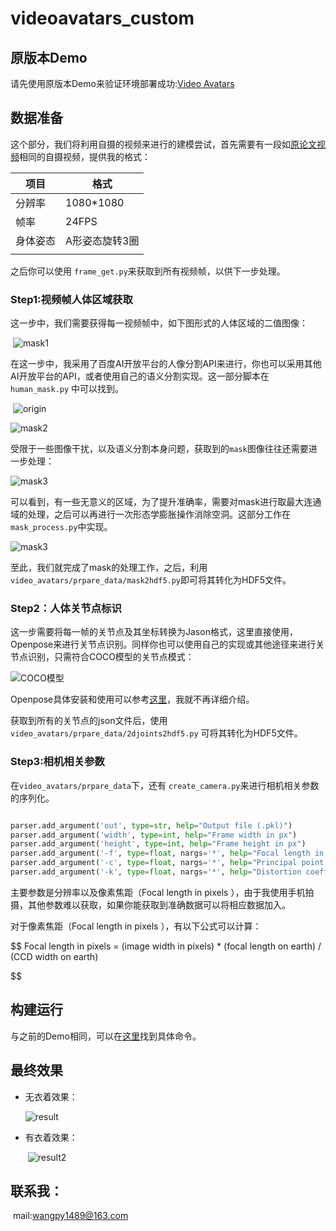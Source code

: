 # videoavatars_custom

## 原版本Demo

请先使用原版本Demo来验证环境部署成功:[Video Avatars](https://github.com/thmoa/videoavatars/blob/master/README.md)

## 数据准备

这个部分，我们将利用自摄的视频来进行的建模尝试，首先需要有一段如[原论文视频](https://graphics.tu-bs.de/upload/publications/alldieck2018video/alldieck2018videoavatar.mp4)相同的自摄视频，提供我的格式：

| 项目     | 格式           |
| -------- | -------------- |
| 分辨率   | 1080*1080      |
| 帧率     | 24FPS          |
| 身体姿态 | A形姿态旋转3圈 |
|          |                |

之后你可以使用 `frame_get.py`来获取到所有视频帧，以供下一步处理。

### Step1:视频帧人体区域获取

​	这一步中，我们需要获得每一视频帧中，如下图形式的人体区域的二值图像：

​	![mask1](https://wpy-blog.oss-cn-shanghai.aliyuncs.com/mask1.jpg/wpy-blog)

在这一步中，我采用了百度AI开放平台的人像分割API来进行，你也可以采用其他AI开放平台的API，或者使用自己的语义分割实现。这一部分脚本在 `human_mask.py` 中可以找到。

​	![origin](https://wpy-blog.oss-cn-shanghai.aliyuncs.com/origin1.jpg/wpy-blog)

![mask2](https://wpy-blog.oss-cn-shanghai.aliyuncs.com/mask1.jpg/wpy-blog)

受限于一些图像干扰，以及语义分割本身问题，获取到的`mask`图像往往还需要进一步处理：

![mask3](https://wpy-blog.oss-cn-shanghai.aliyuncs.com/mask2.jpg/wpy-blog)

可以看到，有一些无意义的区域，为了提升准确率，需要对mask进行取最大连通域的处理，之后可以再进行一次形态学膨胀操作消除空洞。这部分工作在`mask_process.py`中实现。

![mask3](https://wpy-blog.oss-cn-shanghai.aliyuncs.com/mask3.jpg/wpy-blog)

至此，我们就完成了mask的处理工作，之后，利用`video_avatars/prpare_data/mask2hdf5.py`即可将其转化为HDF5文件。 

### Step2：人体关节点标识

​	这一步需要将每一帧的关节点及其坐标转换为Jason格式，这里直接使用，Openpose来进行关节点识别。同样你也可以使用自己的实现或其他途径来进行关节点识别，只需符合COCO模型的关节点模式：

![COCO模型](https://ws1.sinaimg.cn/large/662f5c1fly1fxnug3i1atj20dc0hpt8q.jpg)

Openpose具体安装和使用可以参考[这里](https://github.com/CMU-Perceptual-Computing-Lab/openpose/blob/master/doc/installation.md)，我就不再详细介绍。

获取到所有的关节点的json文件后，使用`video_avatars/prpare_data/2djoints2hdf5.py` 可将其转化为HDF5文件。

### Step3:相机相关参数

在`video_avatars/prpare_data`下，还有	`create_camera.py`来进行相机相关参数的序列化。

```python

parser.add_argument('out', type=str, help="Output file (.pkl)")
parser.add_argument('width', type=int, help="Frame width in px")
parser.add_argument('height', type=int, help="Frame height in px")
parser.add_argument('-f', type=float, nargs='*', help="Focal length in px (2,)")
parser.add_argument('-c', type=float, nargs='*', help="Principal point in px (2,)")
parser.add_argument('-k', type=float, nargs='*', help="Distortion coefficients (5,)")
```

主要参数是分辨率以及像素焦距（Focal length in pixels ），由于我使用手机拍摄，其他参数难以获取，如果你能获取到准确数据可以将相应数据加入。

对于像素焦距（Focal length in pixels ），有以下公式可以计算：

$$
Focal length in pixels = (image width in pixels) * (focal length on earth) / (CCD width on earth)
$$

## 构建运行

与之前的Demo相同，可以在[这里](https://github.com/thmoa/videoavatars#usage)找到具体命令。

## 最终效果

- 无衣着效果：

  ![result](https://wpy-blog.oss-cn-shanghai.aliyuncs.com/result1.PNG/wpy-blog)

- 有衣着效果：

  ​	![result2](https://wpy-blog.oss-cn-shanghai.aliyuncs.com/result2.PNG/wpy-blog)

## 联系我：

​	mail:wangpy1489@163.com